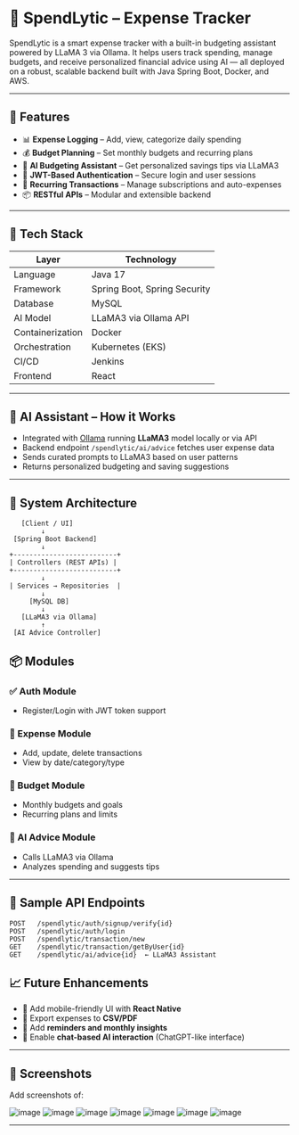 # 💸 SpendLytic – Expense Tracker

SpendLytic is a smart expense tracker with a built-in budgeting assistant powered by LLaMA 3 via Ollama. It helps users track spending, manage budgets, and receive personalized financial advice using AI — all deployed on a robust, scalable backend built with Java Spring Boot, Docker, and AWS.

---

## 🚀 Features

- 📊 **Expense Logging** – Add, view, categorize daily spending
- 💰 **Budget Planning** – Set monthly budgets and recurring plans
- 🧠 **AI Budgeting Assistant** – Get personalized savings tips via LLaMA3
- 🔐 **JWT-Based Authentication** – Secure login and user sessions
- 📆 **Recurring Transactions** – Manage subscriptions and auto-expenses
- 📦 **RESTful APIs** – Modular and extensible backend

---

## 🧱 Tech Stack

| Layer          | Technology                          |
|----------------|-------------------------------------|
| Language       | Java 17                             |
| Framework      | Spring Boot, Spring Security        |
| Database       | MySQL                               |
| AI Model       | LLaMA3 via Ollama API               |
| Containerization| Docker                             |
| Orchestration  | Kubernetes (EKS)                    |
| CI/CD          | Jenkins                             |
| Frontend       | React                               |

---

## 🧠 AI Assistant – How it Works

- Integrated with [Ollama](https://ollama.com/) running **LLaMA3** model locally or via API
- Backend endpoint `/spendlytic/ai/advice` fetches user expense data
- Sends curated prompts to LLaMA3 based on user patterns
- Returns personalized budgeting and saving suggestions

---

## 📐 System Architecture

```plaintext
   [Client / UI]
        ↓
 [Spring Boot Backend]
        ↓
+--------------------------+
| Controllers (REST APIs) |
+--------------------------+
        ↓
| Services → Repositories  |
        ↓
     [MySQL DB]
        ↓
   [LLaMA3 via Ollama]
        ↑
 [AI Advice Controller]
```

## 📦 Modules

### ✅ Auth Module
- Register/Login with JWT token support

### 💸 Expense Module
- Add, update, delete transactions
- View by date/category/type

### 💼 Budget Module
- Monthly budgets and goals
- Recurring plans and limits

### 🧠 AI Advice Module
- Calls LLaMA3 via Ollama
- Analyzes spending and suggests tips

---

## 🧪 Sample API Endpoints

```http
POST   /spendlytic/auth/signup/verify{id}
POST   /spendlytic/auth/login
POST   /spendlytic/transaction/new
GET    /spendlytic/transaction/getByUser{id}
GET    /spendlytic/ai/advice{id}  ← LLaMA3 Assistant
```

## 📈 Future Enhancements

- 📱 Add mobile-friendly UI with **React Native**
- 🧾 Export expenses to **CSV/PDF**
- 🔔 Add **reminders and monthly insights**
- 💬 Enable **chat-based AI interaction** (ChatGPT-like interface)

---

## 📸 Screenshots

Add screenshots of:

![image](https://github.com/user-attachments/assets/0b6e753a-9e7b-480a-8508-8bb85659f95b)
![image](https://github.com/user-attachments/assets/4f1bfae3-da23-492e-b809-2961df5bd64a)
![image](https://github.com/user-attachments/assets/2f37bd0a-7d2c-4c0b-a0e7-9b80718af929)
![image](https://github.com/user-attachments/assets/5f05fa57-42da-47e2-8612-b156d9e33c6f)
![image](https://github.com/user-attachments/assets/3e6c8517-2c35-4803-be81-3f4825a6f2e7)
![image](https://github.com/user-attachments/assets/c33c6751-35d4-46da-955a-f84abf96417f)
![image](https://github.com/user-attachments/assets/2b20eb2d-6ecb-46ab-a325-52472f3b9a91)


---




